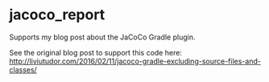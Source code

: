 # jacoco_report
Supports my blog post about the JaCoCo Gradle plugin.

See the original blog post to support this code here: http://liviutudor.com/2016/02/11/jacoco-gradle-excluding-source-files-and-classes/


